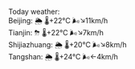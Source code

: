 Today weather:  
Beijing: 🌦 🌡️+22°C 🌬️↘11km/h  
Tianjin: ⛈ 🌡️+22°C 🌬️↘7km/h  
Shijiazhuang: 🌦 🌡️+20°C 🌬️↘8km/h  
Tangshan: 🌦 🌡️+24°C 🌬️←4km/h  
